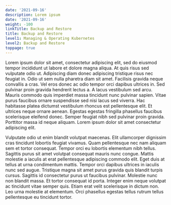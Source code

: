 ```yaml
---
date: '2021-09-16'
description: Lorem ipsum
date: '2021-09-16'
weight: -100
linkTitle: Backup and Restore
title: Backup and Restore
level1: Managing & Operating Kubernetes
level2: Backup and Restore
toppage: true
---
```


Lorem ipsum dolor sit amet, consectetur adipiscing elit, sed do eiusmod tempor incididunt ut labore et dolore magna aliqua. At quis risus sed vulputate odio ut. Adipiscing diam donec adipiscing tristique risus nec feugiat in. Odio ut sem nulla pharetra diam sit amet. Facilisis gravida neque convallis a cras. Vel eros donec ac odio tempor orci dapibus ultrices in. Sed pulvinar proin gravida hendrerit lectus a. A lacus vestibulum sed arcu. Mauris commodo quis imperdiet massa tincidunt nunc pulvinar sapien. Vitae purus faucibus ornare suspendisse sed nisi lacus sed viverra. Hac habitasse platea dictumst vestibulum rhoncus est pellentesque elit. Et ultrices neque ornare aenean. Egestas egestas fringilla phasellus faucibus scelerisque eleifend donec. Semper feugiat nibh sed pulvinar proin gravida. Porttitor massa id neque aliquam. Lorem ipsum dolor sit amet consectetur adipiscing elit.

Vulputate odio ut enim blandit volutpat maecenas. Elit ullamcorper dignissim cras tincidunt lobortis feugiat vivamus. Quam pellentesque nec nam aliquam sem et tortor consequat. Tempor orci eu lobortis elementum nibh tellus. Sagittis purus sit amet volutpat consequat mauris nunc congue. Mattis molestie a iaculis at erat pellentesque adipiscing commodo elit. Eget duis at tellus at urna condimentum mattis. Tempor orci dapibus ultrices in iaculis nunc sed augue. Tristique magna sit amet purus gravida quis blandit turpis cursus. Sagittis id consectetur purus ut faucibus pulvinar. Molestie nunc non blandit massa. Et tortor consequat id porta. Integer enim neque volutpat ac tincidunt vitae semper quis. Etiam erat velit scelerisque in dictum non. Leo urna molestie at elementum. Orci phasellus egestas tellus rutrum tellus pellentesque eu tincidunt tortor.